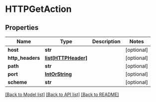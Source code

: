 # HTTPGetAction

## Properties
Name | Type | Description | Notes
------------ | ------------- | ------------- | -------------
**host** | **str** |  | [optional] 
**http_headers** | [**list[HTTPHeader]**](HTTPHeader.md) |  | [optional] 
**path** | **str** |  | [optional] 
**port** | [**IntOrString**](IntOrString.md) |  | [optional] 
**scheme** | **str** |  | [optional] 

[[Back to Model list]](../README.md#documentation-for-models) [[Back to API list]](../README.md#documentation-for-api-endpoints) [[Back to README]](../README.md)


